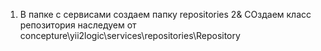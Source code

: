 1. В папке с сервисами создаем папку repositories
2& СОздаем класс репозитория наследуем от concepture\yii2logic\services\repositories\Repository